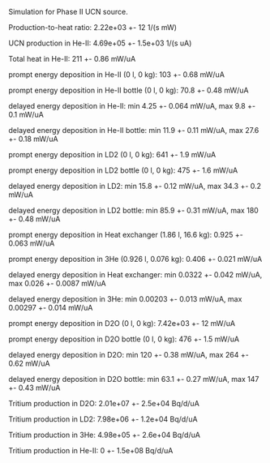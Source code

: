 Simulation for Phase II UCN source.

Production-to-heat ratio:
2.22e+03 +- 12 1/(s mW)

UCN production in He-II:
4.69e+05 +- 1.5e+03 1/(s uA)

Total heat in He-II:
211 +- 0.86 mW/uA

prompt energy deposition in He-II (0 l, 0 kg):
103 +- 0.68 mW/uA

prompt energy deposition in He-II bottle (0 l, 0 kg):
70.8 +- 0.48 mW/uA

delayed energy deposition in He-II:
min 4.25 +- 0.064 mW/uA, max 9.8 +- 0.1 mW/uA

delayed energy deposition in He-II bottle:
min 11.9 +- 0.11 mW/uA, max 27.6 +- 0.18 mW/uA

prompt energy deposition in LD2 (0 l, 0 kg):
641 +- 1.9 mW/uA

prompt energy deposition in LD2 bottle (0 l, 0 kg):
475 +- 1.6 mW/uA

delayed energy deposition in LD2:
min 15.8 +- 0.12 mW/uA, max 34.3 +- 0.2 mW/uA

delayed energy deposition in LD2 bottle:
min 85.9 +- 0.31 mW/uA, max 180 +- 0.48 mW/uA

prompt energy deposition in Heat exchanger (1.86 l, 16.6 kg):
0.925 +- 0.063 mW/uA

prompt energy deposition in 3He (0.926 l, 0.076 kg):
0.406 +- 0.021 mW/uA

delayed energy deposition in Heat exchanger:
min 0.0322 +- 0.042 mW/uA, max 0.026 +- 0.0087 mW/uA

delayed energy deposition in 3He:
min 0.00203 +- 0.013 mW/uA, max 0.00297 +- 0.014 mW/uA

prompt energy deposition in D2O (0 l, 0 kg):
7.42e+03 +- 12 mW/uA

prompt energy deposition in D2O bottle (0 l, 0 kg):
476 +- 1.5 mW/uA

delayed energy deposition in D2O:
min 120 +- 0.38 mW/uA, max 264 +- 0.62 mW/uA

delayed energy deposition in D2O bottle:
min 63.1 +- 0.27 mW/uA, max 147 +- 0.43 mW/uA

Tritium production in D2O:
2.01e+07 +- 2.5e+04 Bq/d/uA

Tritium production in LD2:
7.98e+06 +- 1.2e+04 Bq/d/uA

Tritium production in 3He:
4.98e+05 +- 2.6e+04 Bq/d/uA

Tritium production in He-II:
0 +- 1.5e+08 Bq/d/uA


